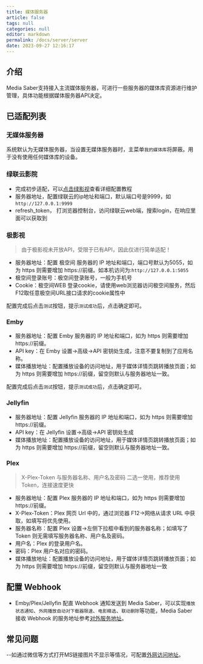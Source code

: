 ```yaml
---
title: 媒体服务器
article: false
tags: null
categories: null
editor: markdown
permalink: /docs/server/server
date: 2023-09-27 12:16:17
---
```


## 介绍

Media Saber支持接入主流媒体服务器，可进行一些服务器的媒体库资源进行维护管理，具体功能根据媒体服务器API决定。

## 已适配列表

### 无媒体服务器

系统默认为无媒体服务器，当设置无媒体服务器时，主菜单`我的媒体库`将屏蔽。用于没有使用任何媒体库的设备。

### 绿联云影院

- 完成初步适配，可以[点击绿影视](/docs/server/ugos)查看详细配置教程
- 服务器地址，配置绿联云的ip地址和端口，默认端口号是9999，如`http://127.0.0.1:9999`
- refresh_token， 打浏览器控制台，访问绿联云web端，搜索login，在响应里面可以获取到

### 极影视

> 由于极影视未开放API，受限于已有API，因此仅进行简单适配！

- 服务器地址：配置 极空间 服务器的 IP 地址和端口，端口号默认为5055，如为 https 则需要增加 https://前缀。如本机访问为:`http://127.0.0.1:5055`
- 极空间登录账号：极空间登录账号，一般为手机号
- Cookie：极空间WEB 登录cookie，请使用web浏览器访问极空间服务，然后F12取任意极空间URL接口请求的cookie属性中

配置完成后点击`测试`按钮，提示`测试成功`后，点击确定即可。

### Emby

- 服务器地址：配置 Emby 服务器的 IP 地址和端口，如为 https 则需要增加 https://前缀。
- API key：在 Emby 设置->高级->API 密钥处生成，注意不要复制到了应用名称。
- 媒体播放地址：配置播放设备的访问地址，用于媒体详情页跳转播放页面；如为 https 则需要增加 https://前缀，留空则默认与服务器地址一致。

配置完成后点击`测试`按钮，提示`测试成功`后，点击确定即可。

### Jellyfin

- 服务器地址：配置 Jellyfin 服务器的 IP 地址和端口，如为 https 则需要增加 https://前缀。
- API key：在 Jellyfin 设置->高级->API 密钥处生成
- 媒体播放地址：配置播放设备的访问地址，用于媒体详情页跳转播放页面；如为 https 则需要增加 https://前缀，留空则默认与服务器地址一致。

### Plex

> X-Plex-Token 与服务器名称、用户名及密码 二选一使用，推荐使用 Token，连接速度更快

- 服务器地址：配置 Plex 服务器的 IP 地址和端口，如为 https 则需要增加 https://前缀。
- X-Plex-Token：Plex 网页 Url 中的，通过浏览器 F12->网络从请求 URL 中获取，如填写将优先使用。
- 服务器名称：配置 Plex 设置->左侧下拉框中看到的服务器名称；如填写了 Token 则无需填写服务器名称、用户名及密码。
- 用户名：Plex 的登录用户名。
- 密码：Plex 用户名对应的密码。
- 媒体播放地址：配置播放设备的访问地址，用于媒体详情页跳转播放页面；如为 https 则需要增加 https://前缀，留空则默认与服务器地址一致

## 配置 Webhook

- Emby/Plex/Jellyfin 配直 Webhook 通知发送到 Media Saber，可以实现`播放状态通知`、`外网播放自动对下载器限速`、`电影精选`、`联动删除`等功能，Media Saber 接收 Webhook 的服务地址参考[对外服务地址](/docs/other/glossary/#对外服务地址)。

## 常见问题

--如通过微信等方式打开MS链接图片不显示等情况，可配置[外网访问地址](/docs/setting/base/#外网访问地址)。
